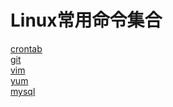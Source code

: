 Linux常用命令集合
====
[crontab](https://github.com/chenxiansen/Grep/blob/master/src/Crontab.md)   
[git](https://github.com/chenxiansen/Grep/blob/master/src/Git.md)   
[vim](https://github.com/chenxiansen/Grep/blob/master/src/Vim.md)   
[yum](https://github.com/chenxiansen/Grep/blob/master/src/Yum.md)   
[mysql](https://github.com/chenxiansen/Grep/blob/master/src/Mysql.md)   

